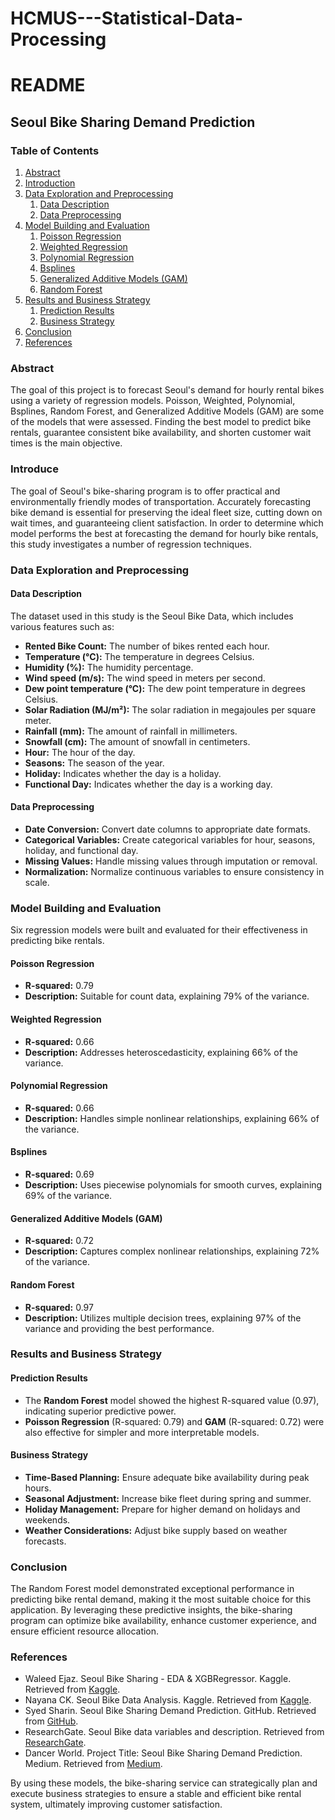 # HCMUS---Statistical-Data-Processing

# README

## Seoul Bike Sharing Demand Prediction

### Table of Contents
1. [Abstract](#abstract)
2. [Introduction](#introduction)
3. [Data Exploration and Preprocessing](#data-exploration-and-preprocessing)
   1. [Data Description](#data-description)
   2. [Data Preprocessing](#data-preprocessing)
4. [Model Building and Evaluation](#model-building-and-evaluation)
   1. [Poisson Regression](#poisson-regression)
   2. [Weighted Regression](#weighted-regression)
   3. [Polynomial Regression](#polynomial-regression)
   4. [Bsplines](#bsplines)
   5. [Generalized Additive Models (GAM)](#generalized-additive-models-gam)
   6. [Random Forest](#random-forest)
5. [Results and Business Strategy](#results-and-business-strategy)
   1. [Prediction Results](#prediction-results)
   2. [Business Strategy](#business-strategy)
6. [Conclusion](#conclusion)
7. [References](#references)

### Abstract
The goal of this project is to forecast Seoul's demand for hourly rental bikes using a variety of regression models. Poisson, Weighted, Polynomial, Bsplines, Random Forest, and Generalized Additive Models (GAM) are some of the models that were assessed. Finding the best model to predict bike rentals, guarantee consistent bike availability, and shorten customer wait times is the main objective.

### Introduce
The goal of Seoul's bike-sharing program is to offer practical and environmentally friendly modes of transportation. Accurately forecasting bike demand is essential for preserving the ideal fleet size, cutting down on wait times, and guaranteeing client satisfaction. In order to determine which model performs the best at forecasting the demand for hourly bike rentals, this study investigates a number of regression techniques.
### Data Exploration and Preprocessing

#### Data Description
The dataset used in this study is the Seoul Bike Data, which includes various features such as:
- **Rented Bike Count:** The number of bikes rented each hour.
- **Temperature (°C):** The temperature in degrees Celsius.
- **Humidity (%):** The humidity percentage.
- **Wind speed (m/s):** The wind speed in meters per second.
- **Dew point temperature (°C):** The dew point temperature in degrees Celsius.
- **Solar Radiation (MJ/m²):** The solar radiation in megajoules per square meter.
- **Rainfall (mm):** The amount of rainfall in millimeters.
- **Snowfall (cm):** The amount of snowfall in centimeters.
- **Hour:** The hour of the day.
- **Seasons:** The season of the year.
- **Holiday:** Indicates whether the day is a holiday.
- **Functional Day:** Indicates whether the day is a working day.

#### Data Preprocessing
- **Date Conversion:** Convert date columns to appropriate date formats.
- **Categorical Variables:** Create categorical variables for hour, seasons, holiday, and functional day.
- **Missing Values:** Handle missing values through imputation or removal.
- **Normalization:** Normalize continuous variables to ensure consistency in scale.

### Model Building and Evaluation
Six regression models were built and evaluated for their effectiveness in predicting bike rentals.

#### Poisson Regression
- **R-squared:** 0.79
- **Description:** Suitable for count data, explaining 79% of the variance.

#### Weighted Regression
- **R-squared:** 0.66
- **Description:** Addresses heteroscedasticity, explaining 66% of the variance.

#### Polynomial Regression
- **R-squared:** 0.66
- **Description:** Handles simple nonlinear relationships, explaining 66% of the variance.

#### Bsplines
- **R-squared:** 0.69
- **Description:** Uses piecewise polynomials for smooth curves, explaining 69% of the variance.

#### Generalized Additive Models (GAM)
- **R-squared:** 0.72
- **Description:** Captures complex nonlinear relationships, explaining 72% of the variance.

#### Random Forest
- **R-squared:** 0.97
- **Description:** Utilizes multiple decision trees, explaining 97% of the variance and providing the best performance.

### Results and Business Strategy

#### Prediction Results
- The **Random Forest** model showed the highest R-squared value (0.97), indicating superior predictive power.
- **Poisson Regression** (R-squared: 0.79) and **GAM** (R-squared: 0.72) were also effective for simpler and more interpretable models.

#### Business Strategy
- **Time-Based Planning:** Ensure adequate bike availability during peak hours.
- **Seasonal Adjustment:** Increase bike fleet during spring and summer.
- **Holiday Management:** Prepare for higher demand on holidays and weekends.
- **Weather Considerations:** Adjust bike supply based on weather forecasts.

### Conclusion
The Random Forest model demonstrated exceptional performance in predicting bike rental demand, making it the most suitable choice for this application. By leveraging these predictive insights, the bike-sharing program can optimize bike availability, enhance customer experience, and ensure efficient resource allocation.

### References
- Waleed Ejaz. Seoul Bike Sharing - EDA & XGBRegressor. Kaggle. Retrieved from [Kaggle](https://www.kaggle.com/code/waleedejaz/seoul-bike-sharing-eda-xgbregressor).
- Nayana CK. Seoul Bike Data Analysis. Kaggle. Retrieved from [Kaggle](https://www.kaggle.com/code/nayanack/seoul-bike-data-analysis).
- Syed Sharin. Seoul Bike Sharing Demand Prediction. GitHub. Retrieved from [GitHub](https://github.com/syedsharin/Seoul-Bike-Sharing-Demand-Prediction).
- ResearchGate. Seoul Bike data variables and description. Retrieved from [ResearchGate](https://www.researchgate.net/figure/Seoul-Bike-data-variables-and-description_tbl1_339266153).
- Dancer World. Project Title: Seoul Bike Sharing Demand Prediction. Medium. Retrieved from [Medium](https://medium.com/@dancerworld60/project-title-seoul-bike-sharing-demand-prediction-e1be18f23cbe).

By using these models, the bike-sharing service can strategically plan and execute business strategies to ensure a stable and efficient bike rental system, ultimately improving customer satisfaction.
